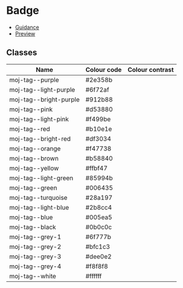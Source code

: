 # Badge

- [Guidance](https://mojdt-design-system.herokuapp.com/components/tag)
- [Preview](https://mojdt-frontend.herokuapp.com/components/tag)

## Classes

|Name|Colour code|Colour contrast|
|---|---|---|
|moj-tag--purple|#2e358b||
|moj-tag--light-purple|#6f72af||
|moj-tag--bright-purple|#912b88||
|moj-tag--pink|#d53880||
|moj-tag--light-pink|#f499be||
|moj-tag--red|#b10e1e||
|moj-tag--bright-red|#df3034||
|moj-tag--orange|#f47738||
|moj-tag--brown|#b58840||
|moj-tag--yellow|#ffbf47||
|moj-tag--light-green|#85994b||
|moj-tag--green|#006435||
|moj-tag--turquoise|#28a197||
|moj-tag--light-blue|#2b8cc4||
|moj-tag--blue|#005ea5||
|moj-tag--black|#0b0c0c||
|moj-tag--grey-1|#6f777b||
|moj-tag--grey-2|#bfc1c3||
|moj-tag--grey-3|#dee0e2||
|moj-tag--grey-4|#f8f8f8||
|moj-tag--white|#ffffff||